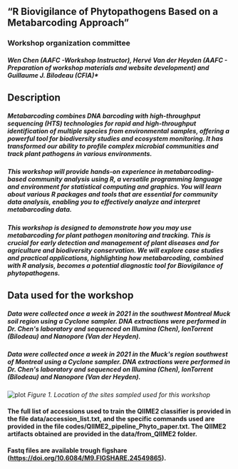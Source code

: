 ## “R Biovigilance of Phytopathogens Based on a Metabarcoding Approach”

### Workshop organization committee
##### Wen Chen (AAFC -Workshop Instructor), Hervé Van der Heyden (AAFC - Preparation of workshop materials and website development) and Guillaume J. Bilodeau (CFIA)*

## Description 
##### Metabarcoding combines DNA barcoding with high-throughput sequencing (HTS) technologies for rapid and high-throughput identification of multiple species from environmental samples, offering a powerful tool for biodiversity studies and ecosystem monitoring. It has transformed our ability to profile complex microbial communities and track plant pathogens in various environments. 

##### This workshop will provide hands-on experience in metabarcoding-based community analysis using R, a versatile programming language and environment for statistical computing and graphics. You will learn about various R packages and tools that are essential for community data analysis, enabling you to effectively analyze and interpret metabarcoding data. 

##### This workshop is designed to demonstrate how you may use metabarcoding for plant pathogen monitoring and tracking. This is crucial for early detection and management of plant diseases and for agriculture and biodiversity conservation. We will explore case studies and practical applications, highlighting how metabarcoding, combined with R analysis, becomes a potential diagnostic tool for Biovigilance of phytopathogens.

## Data used for the workshop  
##### Data were collected once a week in 2021 in the southwest Montreal Muck soil region using a Cyclone sampler. DNA extractions were performed in Dr. Chen's laboratory and sequenced on Illumina (Chen), IonTorrent (Bilodeau) and Nanopore (Van der Heyden).

##### Data were collected once a week in 2021 in the Muck's region southwest of Montreal using a Cyclone sampler. DNA extractions were performed in Dr. Chen's laboratory and sequenced on Illumina (Chen), IonTorrent (Bilodeau) and Nanopore (Van der Heyden).

![plot](https://github.com/hvanderheyden/Plant_Canada_2024_workshop/blob/main/4_Figures/Map_intro.png)
*Figure 1. Location of the sites sampled used for this workshop*

#### The full list of accessions used to train the QIIME2 classifier is provided in the file data/accession_list.txt, and the specific commands used are provided in the file codes/QIIME2_pipeline_Phyto_paper.txt. The QIIME2 artifacts obtained are provided in the data/from_QIIME2 folder.
#### Fastq files are available trough figshare (https://doi.org/10.6084/M9.FIGSHARE.24549865).


